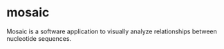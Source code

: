 # mosaic
Mosaic is a software application to visually analyze relationships between nucleotide sequences.
